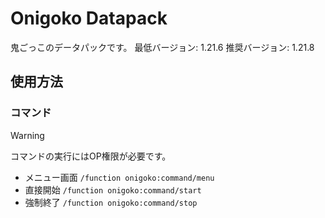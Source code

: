 # Onigoko Datapack
鬼ごっこのデータパックです。
最低バージョン: 1.21.6
推奨バージョン: 1.21.8

## 使用方法
### コマンド
> [!WARNING]
> コマンドの実行にはOP権限が必要です。

- メニュー画面
```/function onigoko:command/menu```
- 直接開始
```/function onigoko:command/start```
- 強制終了
```/function onigoko:command/stop```